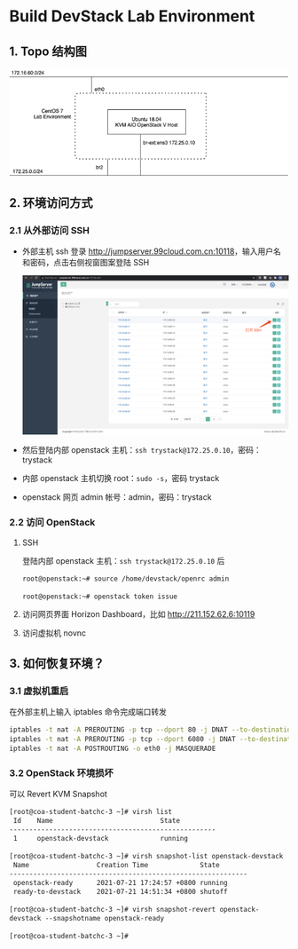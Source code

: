 # Build DevStack Lab Environment

## 1. Topo 结构图

![](image/coalab-devstack.png)

## 2. 环境访问方式

### 2.1 从外部访问 SSH

- 外部主机 ssh 登录 <http://jumpserver.99cloud.com.cn:10118>，输入用户名和密码，点击右侧视窗图案登陆 SSH

    ![](image/jumpserver.png)

- 然后登陆内部 openstack 主机：`ssh trystack@172.25.0.10`，密码：trystack
- 内部 openstack 主机切换 root：`sudo -s`，密码 trystack
- openstack 网页 admin 帐号：admin，密码：trystack

### 2.2 访问 OpenStack

1. SSH

    登陆内部 openstack 主机：`ssh trystack@172.25.0.10` 后

    ```console
    root@openstack:~# source /home/devstack/openrc admin

    root@openstack:~# openstack token issue
    ```

1. 访问网页界面 Horizon Dashboard，比如 http://211.152.62.6:10119
1. 访问虚拟机 novnc

## 3. 如何恢复环境？

### 3.1 虚拟机重启

在外部主机上输入 iptables 命令完成端口转发

```bash
iptables -t nat -A PREROUTING -p tcp --dport 80 -j DNAT --to-destination 172.25.0.10:80
iptables -t nat -A PREROUTING -p tcp --dport 6080 -j DNAT --to-destination 172.25.0.10:6080
iptables -t nat -A POSTROUTING -o eth0 -j MASQUERADE
```

### 3.2 OpenStack 环境损坏

可以 Revert KVM Snapshot

```console
[root@coa-student-batchc-3 ~]# virsh list
 Id    Name                           State
----------------------------------------------------
 1     openstack-devstack             running

[root@coa-student-batchc-3 ~]# virsh snapshot-list openstack-devstack  
 Name                 Creation Time             State
------------------------------------------------------------
 openstack-ready      2021-07-21 17:24:57 +0800 running
 ready-to-devstack    2021-07-21 14:51:34 +0800 shutoff

[root@coa-student-batchc-3 ~]# virsh snapshot-revert openstack-devstack --snapshotname openstack-ready

[root@coa-student-batchc-3 ~]# 
```

